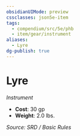 ```yaml
---
obsidianUIMode: preview
cssclasses: json5e-item
tags:
  - compendium/src/5e/phb
  - item/gear/instrument
aliases:
  - Lyre
dg-publish: true
---
```

# Lyre
*Instrument*  

- **Cost**: 30 gp
- **Weight**: 2.0 lbs.

*Source: SRD / Basic Rules*